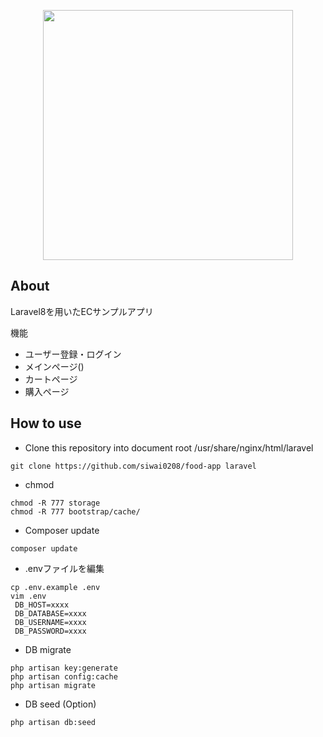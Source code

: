 <p align="center"><a href="https://laravel.com" target="_blank"><img src="https://raw.githubusercontent.com/laravel/art/master/logo-lockup/5%20SVG/2%20CMYK/1%20Full%20Color/laravel-logolockup-cmyk-red.svg" width="400"></a></p>

## About

Laravel8を用いたECサンプルアプリ

機能
- ユーザー登録・ログイン
- メインページ()
- カートページ
- 購入ページ

## How to use

- Clone this repository into document root /usr/share/nginx/html/laravel
```
git clone https://github.com/siwai0208/food-app laravel
```

- chmod
```
chmod -R 777 storage
chmod -R 777 bootstrap/cache/
```

- Composer update
```
composer update
```

- .envファイルを編集
```
cp .env.example .env
vim .env
 DB_HOST=xxxx
 DB_DATABASE=xxxx
 DB_USERNAME=xxxx
 DB_PASSWORD=xxxx
```

- DB migrate
```
php artisan key:generate
php artisan config:cache
php artisan migrate
```

- DB seed (Option)
```
php artisan db:seed
```
